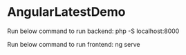 # AngularLatestDemo
Run below command to run backend: 
php -S localhost:8000

Run below command to run frontend: 
ng serve
